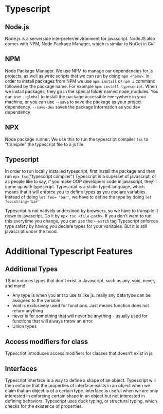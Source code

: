 # Typescript
## Node.js
Node.js is a serverside interpreter/environment for javascript. NodeJS also comes with NPM, Node Package Manager, which is similar to NuGet in C#
## NPM
Node Package Manager. We use NPM to manage our dependencies for js projects, as well as write scripts that we can run by doing `npm <name>`. In order to install packages from NPM we use `npm install` or `npm i` command followed by the package name. For example `npm install typescript`. When we install packages, they go in the special folder named node_modules. You can use `--global` to install the package accessible everywhere in your machine, or you can use `--save` to save the package as your project dependency. `--save-dev` saves the package information as you dev dependency

## NPX
Node package runner: We use this to run the typescript compiler `tsc` to "transpile" the typescript file to a js file
## Typescript
In order to run locally installed typescript, first install the package and then run `npx tsc`("typescript compiler")
Typescript is a superset of javascript, or as people like to say, if you make OOP developers code in javascript, they'll come up with typescript.
Typescript is a static typed language, which means that it will enforce you to define types as you declare variables. Instead of doing `let foo= 'bar'`, we have to define the type by doing `let foo:string='bar'`

Typescript is not natively understood by browsers, so we have to transpile it down to javascript. Do it by `npx tsc <file-path>`. If you don't want to run this everytime you change, you can use the `--watch` tag
Typescript enforces type safety by having you declare types for your variables. But it is still javascript under the hood.
# Additional Typescript Features
## Additional Types
TS introduces types that don't exist in Javascript, such as any, void, never, and more!
- Any type is when you ant to use ts like js. really any data type can be assigned to the variable
- Void is exclusively used for functions. Just means function does not return anything
- never is for something that will never be anything - usually used for functions that will always throw an error
- Union types
## Access modifiers for class
Typescript introduces access modifiers for classes that doesn't exist in js
## Interfaces
Typescript interface is a way to define a shape of an object. Typescript will then enforce that the properties of interface exists in an object when we claim that an object is of a certain type. Interface is useful when we are only interested in enforcing certain shape in an object but not interested in defining behaviors. Typescript uses duck typing, or structural typing, which checks for the existence of properties.